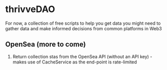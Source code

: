 # thrivveDAO

For now, a collection of free scripts to help you get data you might need to gather data and make informed decisions from common platforms in Web3

## OpenSea (more to come)
1. Return collection stas from the OpenSea API (without an API key) - makes use of CacheService as the end-point is rate-limited
